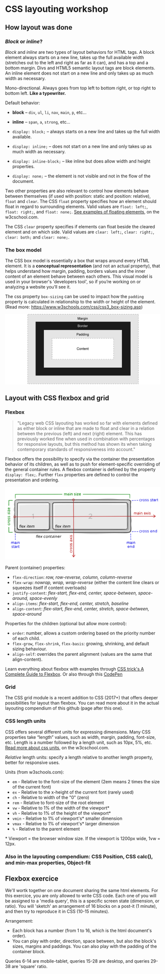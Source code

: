 # CSS layouting workshop

## How layout was done

### *Block* or *inline*?

*Block* and *inline* are two types of layout behaviors for HTML tags. A block element always starts on a new line, takes up the full available width (stretches out to the left and right as far as it can), and has a top and a bottom margin. Divs and HTML5 semantic layout tags are block elements. An inline element does not start on a new line and only takes up as much width as necessary.

Mono-directional. Always goes from top left to bottom right, or top right to bottom left. **Like a typewriter.**

Default behavior:

- **block** – `div`, `ul`, `li`, `nav`, `main`, `p`, etc...
- **inline** – `span`, `a`, `strong`, etc...

- `display: block;` – always starts on a new line and takes up the full width available.
- `display: inline;` – does not start on a new line and only takes up as much width as necessary.
- `display: inline-block;` – like inline but does allow width and height properties.
- `display: none;` – the element is not visible and not in the flow of the document.

Two other properties are also relevant to control how elements behave between themselves (if used with position: static and position: relative), `float` and `clear`. The CSS `float` property specifies how an element should float in regard to surrounding elements. Valid values are `float: left;`, `float: right;`, and `float: none;`. [See examples of floating elements](https://www.w3schools.com/css/css_float_examples.asp), on the w3cschool.com.

The CSS `clear` property specifies if elements can float beside the cleared element and on which side. Valid values are `clear: left;`, `clear: right;`, `clear: both;` and `clear: none;`.

### The box model

The CSS box model is essentially a box that wraps around every HTML element. It is a **conceptual representation** (and not an actual property), that helps understand how margin, padding, borders values and the inner content of an element behave between each others. This visual model is used in your browser's 'developers tool', so if you’re working on or analyzing a website you’ll see it.

The css property `box-sizing` can be used to impact how the `padding` property is calculated in relationship to the width or height of the element. (Read more: https://www.w3schools.com/css/css3_box-sizing.asp)

![The box model](box-model.png)

## Layout with CSS flexbox and grid

### Flexbox

> "Legacy web CSS layouting has worked so far with elements defined as either block or inline that are made to float and clear in a relation between the previous (left) and next (right) element. This has previously worked fine when used in combination with percentages for responsive layouts, but this method has shown its when taking contemporary standards of responsiveness into account."

Flexbox offers the possibility to specify via the container the presentation behavior of its children, as well as to push for element-specific overriding of the general container rules. A flexbox container is defined by the property `display: flex;`. Further `flex` properties are defined to control the presentation and ordering.

![Flexbox](flexbox-basic-terminology.svg)

Parent (container) properties:

- `flex-direction`: *row, row-reverse, column, column-reverse*
- `flex-wrap`: *nowrap, wrap, wrap-reverse* (either the content line clears or squeezes itself if content overloads)
- `justify-content`: *flex-start, flex-end, center, space-between, space-around, space-evenly*
- `align-items`: *flex-start, flex-end, center, stretch, baseline*
- `align-content`: *flex-start, flex-end, center, stretch, space-between, space-around*

Properties for the children (optional but allow more control):

- `order`: number, allows a custom ordering based on the priority number of each child.
- `flex-grow`, `flex-shrink`, `flex-basis`: growing, shrinking, and default sizing behaviour.
- `align-self`: overrides the parent alignment (values are the same that align-content).

Learn everything about flexbox with examples through [CSS trick's A Complete Guide to Flexbox](https://css-tricks.com/snippets/css/a-guide-to-flexbox/). Or also through this [CodePen](https://codepen.io/enxaneta/pen/adLPwv)

### Grid

The CSS grid module is a recent addition to CSS (2017+) that offers deeper possibilities for layout than flexbox. You can read more about it in the actual layouting compendium of this github (page after this one).

### CSS length units

CSS offers several different units for expressing dimensions. Many CSS properties take “length” values, such as width, margin, padding, font-size, etc. Length is a number followed by a length unit, such as 10px, 5%, etc. [Read more about css units](https://www.w3schools.com/css/css_units.asp), on the w3cschool.com.

*Relative* length units: specify a length relative to another length property, better for responsive uses.

Units (from w3schools.com):

- `em` - Relative to the font-size of the element (2em means 2 times the size of the current font)
- `ex` - Relative to the x-height of the current font (rarely used)
- `ch` - Relative to width of the "0" (zero)
- `rem` - Relative to font-size of the root element
- `vw` - Relative to 1% of the width of the viewport*
- `vh` - Relative to 1% of the height of the viewport*
- `vmin` - Relative to 1% of viewport's* smaller dimension
- `vmax` - Relative to 1% of viewport's* larger dimension
- `%` - Relative to the parent element

\* Viewport = the browser window size. If the viewport is 1200px wide, 1vw = 12px.

### Also in the layouting compendium: CSS Position, CSS calc(), and min-max properties, Object-fit

## Flexbox exercice

We'll wortk together on one document sharing the same html elements. For this exercice, you are only allowed to write CSS code. Each one of you will be assigned to a 'media query', this is a specific screen state (dimension, or ratio). You will 'sketch' an arrangement of 16 blocks on a post-it (1 minute), and then try to reproduce it in CSS (10-15 minutes).

Arrangement:
- Each block has a number (from 1 to 16, which is the html document's order).
- You can play with order, direction, space between, but also the block's sizes, margins and paddings. You can also play with the padding of the container block.

Queries 6-14 are mobile-tablet, queries 15-28 are desktop, and queries 29-38 are 'square' ratio.
